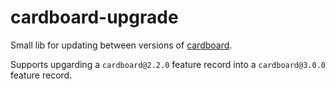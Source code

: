 # cardboard-upgrade

Small lib for updating between versions of [cardboard](https://github.com/mapbox/cardboard).

Supports upgarding a `cardboard@2.2.0` feature record into a `cardboard@3.0.0` feature record.

